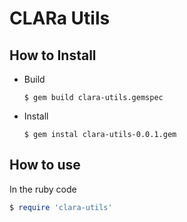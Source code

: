 # CLARa Utils

## How to Install
- Build
  ```
  $ gem build clara-utils.gemspec
  ```
- Install
  ```
  $ gem instal clara-utils-0.0.1.gem 
  ```
## How to use
In the ruby code 

  ```ruby
  $ require 'clara-utils'
  ```
